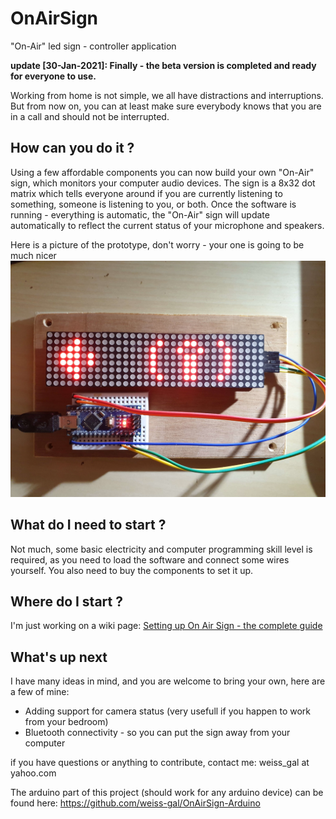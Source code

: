 # OnAirSign
"On-Air" led sign - controller application



**update [30-Jan-2021]: Finally - the beta version is completed and ready for everyone to use.**

Working from home is not simple, we all have distractions and interruptions. 
But from now on, you can at least make sure everybody knows that you are in a call and should not be interrupted. 

## How can you do it ? 

Using a few affordable components you can now build your own "On-Air" sign, which monitors your computer audio devices. 
The sign is a 8x32 dot matrix which tells everyone around if you are currently listening to something, someone is listening to you, or both.
Once the software is running - everything is automatic, the "On-Air" sign will update automatically to reflect the current status of your microphone and speakers. 

Here is a picture of the prototype, don't worry - your one is going to be much nicer
![On Air Sign Prototype](docs/on_air_sign_prototype.jpg)


## What do I need to start ? 
Not much, some basic electricity and computer programming skill level is required, as you need to load the software and connect some wires yourself. 
You also need to buy the components to set it up. 

## Where do I start ? 
I'm just working on a wiki page: [Setting up On Air Sign - the complete guide](https://github.com/weiss-gal/OnAirSign/wiki/Setting-up-On-Air-Sign---the-complete-guide)

## What's up next
I have many ideas in mind, and you are welcome to bring your own, here are a few of mine:
* Adding support for camera status (very usefull if you happen to work from your bedroom)
* Bluetooth connectivity - so you can put the sign away from your computer 


if you have questions or anything to contribute, contact me: weiss_gal at yahoo.com

The arduino part of this project (should work for any arduino device) can be found here: https://github.com/weiss-gal/OnAirSign-Arduino
